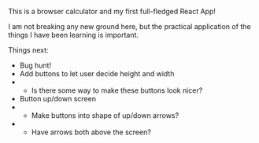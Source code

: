 This is a browser calculator and my first full-fledged React App!

I am not breaking any new ground here, but the practical application of the things I have been learning is important.

Things next:
- Bug hunt!
- Add buttons to let user decide height and width
- - Is there some way to make these buttons look nicer?
- Button up/down screen
- - Make buttons into shape of up/down arrows?
- - Have arrows both above the screen?
